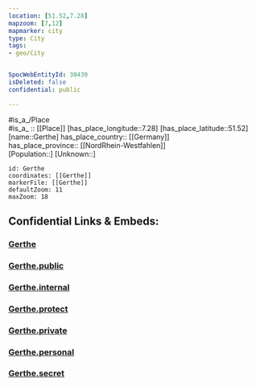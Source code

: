 ```yaml
---
location: [51.52,7.28] 
mapzoom: [7,12] 
mapmarker: city 
type: City
tags:
- geo/City


SpocWebEntityId: 30439
isDeleted: false
confidential: public

---
```

#is_a_/Place  
#is_a_ :: [[Place]] 
[has_place_longitude::7.28] 
[has_place_latitude::51.52] 
[name::Gerthe] 
has_place_country:: [[Germany]]  
has_place_province:: [[NordRhein-Westfahlen]]  
[Population::] 
[Unknown::] 


```leaflet
id: Gerthe
coordinates: [[Gerthe]] 
markerFile: [[Gerthe]] 
defaultZoom: 11 
maxZoom: 18
```


## Confidential Links & Embeds: 

### [Gerthe](/_Standards/Earth/Continent/Europe/Europe~Central/Germany/Germany~West/Nordrhein-Westfalen/counties~NW/Bochum/Gerthe.md) 

### [Gerthe.public](/_public/Earth/Continent/Europe/Europe~Central/Germany/Germany~West/Nordrhein-Westfalen/counties~NW/Bochum/Gerthe.public.md) 

### [Gerthe.internal](/_internal/Earth/Continent/Europe/Europe~Central/Germany/Germany~West/Nordrhein-Westfalen/counties~NW/Bochum/Gerthe.internal.md) 

### [Gerthe.protect](/_protect/Earth/Continent/Europe/Europe~Central/Germany/Germany~West/Nordrhein-Westfalen/counties~NW/Bochum/Gerthe.protect.md) 

### [Gerthe.private](/_private/Earth/Continent/Europe/Europe~Central/Germany/Germany~West/Nordrhein-Westfalen/counties~NW/Bochum/Gerthe.private.md) 

### [Gerthe.personal](/_personal/Earth/Continent/Europe/Europe~Central/Germany/Germany~West/Nordrhein-Westfalen/counties~NW/Bochum/Gerthe.personal.md) 

### [Gerthe.secret](/_secret/Earth/Continent/Europe/Europe~Central/Germany/Germany~West/Nordrhein-Westfalen/counties~NW/Bochum/Gerthe.secret.md)

